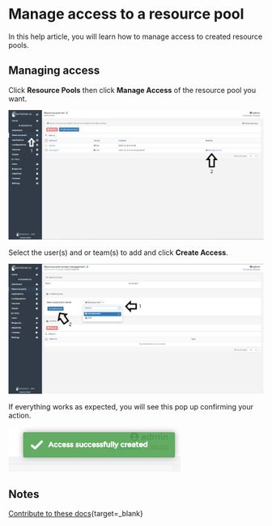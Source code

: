 # Manage access to a resource pool

In this help article, you will learn how to manage access to created resource pools.

## Managing access

Click <b>Resource Pools</b> then click <b>Manage Access</b> of the resource pool you want.

![access](assets/access-1.png)

Select the user(s) and or team(s) to add and click <b>Create Access</b>.

![access](assets/access-2.png)

If everything works as expected, you will see this pop up confirming your action.

![access](assets/access-3.png)

## Notes

[Contribute to these docs](https://github.com/portainer/portainer-docs/blob/master/contributing.md){target=_blank}